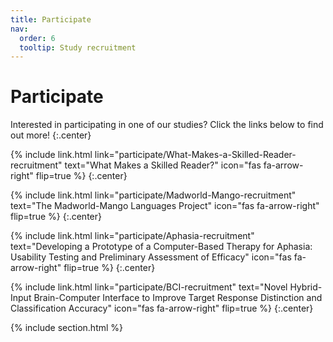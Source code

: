 ```yaml
---
title: Participate
nav:
  order: 6
  tooltip: Study recruitment 
---
```


# <i class="fas fa-users"></i>Participate

Interested in participating in one of our studies? Click the links below to find out more!
{:.center}

{%
  include link.html
  link="participate/What-Makes-a-Skilled-Reader-recruitment"
  text="What Makes a Skilled Reader?"
  icon="fas fa-arrow-right"
  flip=true
%}
{:.center}

{%
  include link.html
  link="participate/Madworld-Mango-recruitment"
  text="The Madworld-Mango Languages Project"
  icon="fas fa-arrow-right"
  flip=true
%}
{:.center}

{%
  include link.html
  link="participate/Aphasia-recruitment"
  text="Developing a Prototype of a Computer-Based Therapy for Aphasia: Usability Testing and Preliminary Assessment of Efficacy"
  icon="fas fa-arrow-right"
  flip=true
%}
{:.center}

{%
  include link.html
  link="participate/BCI-recruitment"
  text="Novel Hybrid-Input Brain-Computer Interface to Improve Target Response Distinction and Classification Accuracy"
  icon="fas fa-arrow-right"
  flip=true
%}
{:.center}

{% include section.html %}